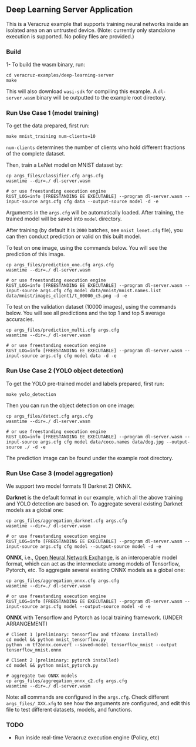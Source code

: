 ## Deep Learning Server Application

This is a Veracruz example that supports training neural networks inside an isolated area on an untrusted device.
(Note: currently only standalone execution is supported. No policy files are provided.)


### Build

1- To build the wasm binary, run:
```
cd veracruz-examples/deep-learning-server
make
```
This will also download `wasi-sdk` for compiling this example. A `dl-server.wasm` binary will be outputted to the example root directory.


### Run Use Case  1 (model training)

To get the data prepared, first run:
```
make mnist_training num-clients=10
```
`num-clients` determines the number of clients who hold different fractions of the complete dataset.

Then, train a LeNet model on MNIST dataset by:
```
cp args_files/classifier.cfg args.cfg
wasmtime --dir=./ dl-server.wasm

# or use freestanding execution engine
RUST_LOG=info [FREESTANDING EE EXECUTABLE] --program dl-server.wasm --input-source args.cfg cfg data --output-source model -d -e
```

Arguments in the `args.cfg` will be automatically loaded. After training, the trained model will be saved into `model` directory.

After training (by default it is `2000` batches, see `mnist_lenet.cfg` file), you can then conduct prediction or valid on this built model.

To test on one image, using the commands below. You will see the prediction of this image.
```
cp args_files/prediction_one.cfg args.cfg
wasmtime --dir=./ dl-server.wasm

# or use freestanding execution engine
RUST_LOG=info [FREESTANDING EE EXECUTABLE] --program dl-server.wasm --input-source args.cfg cfg model data/mnist/mnist.names.list data/mnist/images_client1/t_00000_c5.png -d -e
```

To test on the validation dataset (10000 images), using the commands below. You will see all predictions and the top 1 and top 5 average accuracies.
```
cp args_files/prediction_multi.cfg args.cfg
wasmtime --dir=./ dl-server.wasm

# or use freestanding execution engine
RUST_LOG=info [FREESTANDING EE EXECUTABLE] --program dl-server.wasm --input-source args.cfg cfg model data -d -e
```


### Run Use Case 2 (YOLO object detection)

To get the YOLO pre-trained model and labels prepared, first run:
```
make yolo_detection
```

Then you can run the object detection on one image:
```
cp args_files/detect.cfg args.cfg
wasmtime --dir=./ dl-server.wasm

# or use freestanding execution engine
RUST_LOG=info [FREESTANDING EE EXECUTABLE] --program dl-server.wasm --input-source args.cfg cfg model data/coco.names data/dog.jpg --output-source ./ -d -e
```

The prediction image can be found under the example root directory.


### Run Use Case 3 (model aggregation)

We support two model formats 1) Darknet 2) ONNX.

**Darknet** is the default format in our example, which all the above training and YOLO detection are based on.
To aggregate several existing Darknet models as a global one:
```
cp args_files/aggregation_darknet.cfg args.cfg
wasmtime --dir=./ dl-server.wasm

# or use freestanding execution engine
RUST_LOG=info [FREESTANDING EE EXECUTABLE] --program dl-server.wasm --input-source args.cfg cfg model --output-source model -d -e
```

**ONNX**, i.e., [Open Neural Network Exchange](https://onnx.ai/), is an interoperable model format, which can act as the intermediate among models of Tensorflow, Pytorch, etc.
To aggregate several existing ONNX models as a global one:
```
cp args_files/aggregation_onnx.cfg args.cfg
wasmtime --dir=./ dl-server.wasm

# or use freestanding execution engine
RUST_LOG=info [FREESTANDING EE EXECUTABLE] --program dl-server.wasm --input-source args.cfg model --output-source model -d -e
```

**ONNX** with Tensorflow and Pytorch as local training framework. (UNDER ARRANGEMENT)
```
# Client 1 (preliminary: tensorflow and tf2onnx installed)
cd model && python mnist_tensorflow.py
python -m tf2onnx.convert --saved-model tensorflow_mnist --output tensorflow_mnist.onnx

# Client 2 (preliminary: pytorch installed)
cd model && python mnist_pytorch.py

# aggregate two ONNX models
cp args_files/aggregation_onnx_c2.cfg args.cfg
wasmtime --dir=./ dl-server.wasm
```


Note: all commands are configured in the `args.cfg`. Check different `args_files/_XXX.xfg` to see how the arguments are configured, and edit this file to test different datasets, models, and functions.


### TODO
- Run inside real-time Veracruz execution engine (Policy, etc)